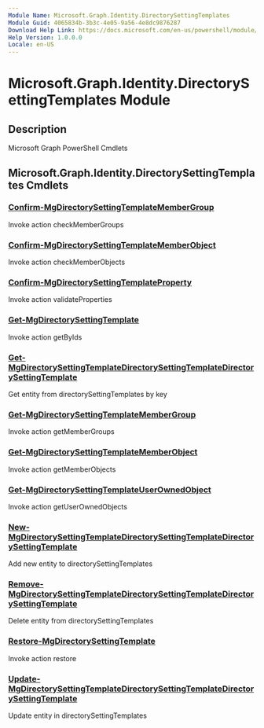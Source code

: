```yaml
---
Module Name: Microsoft.Graph.Identity.DirectorySettingTemplates
Module Guid: 4065834b-3b3c-4e05-9a56-4e8dc9876287
Download Help Link: https://docs.microsoft.com/en-us/powershell/module/microsoft.graph.identity.directorysettingtemplates
Help Version: 1.0.0.0
Locale: en-US
---
```


# Microsoft.Graph.Identity.DirectorySettingTemplates Module
## Description
Microsoft Graph PowerShell Cmdlets

## Microsoft.Graph.Identity.DirectorySettingTemplates Cmdlets
### [Confirm-MgDirectorySettingTemplateMemberGroup](Confirm-MgDirectorySettingTemplateMemberGroup.md)
Invoke action checkMemberGroups

### [Confirm-MgDirectorySettingTemplateMemberObject](Confirm-MgDirectorySettingTemplateMemberObject.md)
Invoke action checkMemberObjects

### [Confirm-MgDirectorySettingTemplateProperty](Confirm-MgDirectorySettingTemplateProperty.md)
Invoke action validateProperties

### [Get-MgDirectorySettingTemplate](Get-MgDirectorySettingTemplate.md)
Invoke action getByIds

### [Get-MgDirectorySettingTemplateDirectorySettingTemplateDirectorySettingTemplate](Get-MgDirectorySettingTemplateDirectorySettingTemplateDirectorySettingTemplate.md)
Get entity from directorySettingTemplates by key

### [Get-MgDirectorySettingTemplateMemberGroup](Get-MgDirectorySettingTemplateMemberGroup.md)
Invoke action getMemberGroups

### [Get-MgDirectorySettingTemplateMemberObject](Get-MgDirectorySettingTemplateMemberObject.md)
Invoke action getMemberObjects

### [Get-MgDirectorySettingTemplateUserOwnedObject](Get-MgDirectorySettingTemplateUserOwnedObject.md)
Invoke action getUserOwnedObjects

### [New-MgDirectorySettingTemplateDirectorySettingTemplateDirectorySettingTemplate](New-MgDirectorySettingTemplateDirectorySettingTemplateDirectorySettingTemplate.md)
Add new entity to directorySettingTemplates

### [Remove-MgDirectorySettingTemplateDirectorySettingTemplateDirectorySettingTemplate](Remove-MgDirectorySettingTemplateDirectorySettingTemplateDirectorySettingTemplate.md)
Delete entity from directorySettingTemplates

### [Restore-MgDirectorySettingTemplate](Restore-MgDirectorySettingTemplate.md)
Invoke action restore

### [Update-MgDirectorySettingTemplateDirectorySettingTemplateDirectorySettingTemplate](Update-MgDirectorySettingTemplateDirectorySettingTemplateDirectorySettingTemplate.md)
Update entity in directorySettingTemplates

